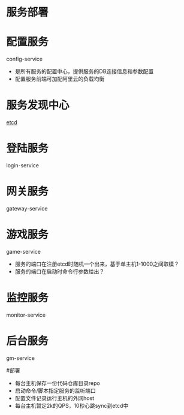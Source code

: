 服务部署
=====================

# 配置服务 
config-service
- 是所有服务的配置中心，提供服务的DB连接信息和参数配置
- 配置服务前端可加配阿里云的负载均衡

# 服务发现中心
[etcd](./etcd.md)

# 登陆服务 
login-service

# 网关服务 
gateway-service

# 游戏服务 
game-service
- 服务的端口在注册etcd时随机一个出来，基于单主机1-1000之间取模？
- 服务的端口在启动时命令行参数给出？

# 监控服务 
monitor-service

# 后台服务
gm-service

#部署
- 每台主机保存一份代码仓库目录repo
- 启动命令/脚本指定服务的监听端口
- 配置文件记录运行主机的外网host
- 每台主机暂定2k的QPS，10秒心跳sync到etcd中
